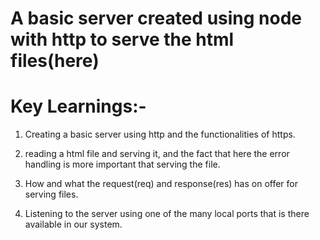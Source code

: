 # A basic server created using node with http to serve the html files(here)

# Key Learnings:-

1. Creating a basic server using http and the functionalities of https.

2. reading a html file and serving it, and the fact that here the error handling is more important that serving the file. 

3. How and what the request(req) and response(res) has on offer for serving files.

4. Listening to the server using one of the many local ports that is there available in our system.